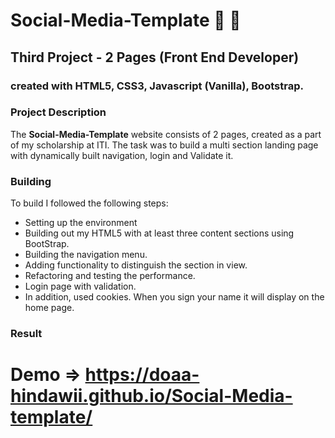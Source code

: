 # Social-Media-Template 📑 🤳

## Third Project - 2 Pages (Front End Developer)

### created with HTML5, CSS3, Javascript (Vanilla), Bootstrap.

### Project Description
The **Social-Media-Template** website consists of 2 pages, created as a part of my scholarship at ITI.
The task was to build a multi section landing page with dynamically built navigation, login and Validate it. 

### Building
To build I followed the following steps: 

- Setting up the environment
- Building out my HTML5 with at least three content sections using BootStrap.
- Building the navigation menu.
- Adding functionality to distinguish the section in view.
- Refactoring and testing the performance.
- Login page with validation.
- In addition, used cookies. When you sign your name it will display on the home page.

### Result 


# Demo => https://doaa-hindawii.github.io/Social-Media-template/
